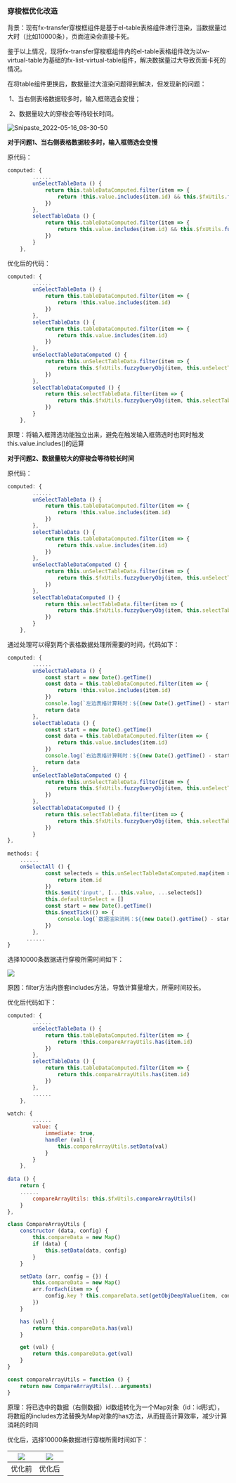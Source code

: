 ### 穿梭框优化改造

​		背景：现有fx-transfer穿梭框组件是基于el-table表格组件进行渲染，当数据量过大时（比如10000条），页面渲染会直接卡死。

​		鉴于以上情况，现将fx-transfer穿梭框组件内的el-table表格组件改为以w-virtual-table为基础的fx-list-virtual-table组件，解决数据量过大导致页面卡死的情况。

​		在将table组件更换后，数据量过大渲染问题得到解决，但发现新的问题：

​				1、当右侧表格数据较多时，输入框筛选会变慢；

​				2、数据量较大的穿梭会等待较长时间。

![Snipaste_2022-05-16_08-30-50](./public/images/Snipaste_2022-05-16_08-30-50.png)

**对于问题1、当右侧表格数据较多时，输入框筛选会变慢**

原代码：

```javascript
computed: {
		......
		unSelectTableData () {
			return this.tableDataComputed.filter(item => {
				return !this.value.includes(item.id) && this.$fxUtils.fuzzyQueryObj(item, this.unSelectTableSearchKey, this.searchProps)
			})
		},
		selectTableData () {
			return this.tableDataComputed.filter(item => {
				return this.value.includes(item.id) && this.$fxUtils.fuzzyQueryObj(item, this.selectTableSearchKey, this.searchProps)
			})
		}
	},
```

优化后的代码：

```javascript
computed: {
		......
		unSelectTableData () {
			return this.tableDataComputed.filter(item => {
				return !this.value.includes(item.id)
			})
		},
		selectTableData () {
			return this.tableDataComputed.filter(item => {
				return this.value.includes(item.id)
			})
		},
		unSelectTableDataComputed () {
			return this.unSelectTableData.filter(item => {
				return this.$fxUtils.fuzzyQueryObj(item, this.unSelectTableSearchKey, this.searchProps)
			})
		},
		selectTableDataComputed () {
			return this.selectTableData.filter(item => {
				return this.$fxUtils.fuzzyQueryObj(item, this.selectTableSearchKey, this.searchProps)
			})
		}
	},
```

原理：将输入框筛选功能独立出来，避免在触发输入框筛选时也同时触发this.value.includes()的运算

**对于问题2、数据量较大的穿梭会等待较长时间**

原代码：

```javascript
computed: {
		......
		unSelectTableData () {
			return this.tableDataComputed.filter(item => {
				return !this.value.includes(item.id)
			})
		},
		selectTableData () {
			return this.tableDataComputed.filter(item => {
				return this.value.includes(item.id)
			})
		},
		unSelectTableDataComputed () {
			return this.unSelectTableData.filter(item => {
				return this.$fxUtils.fuzzyQueryObj(item, this.unSelectTableSearchKey, this.searchProps)
			})
		},
		selectTableDataComputed () {
			return this.selectTableData.filter(item => {
				return this.$fxUtils.fuzzyQueryObj(item, this.selectTableSearchKey, this.searchProps)
			})
		}
	},
```

通过处理可以得到两个表格数据处理所需要的时间，代码如下：

```javascript
computed: {
		......
		unSelectTableData () {
			const start = new Date().getTime()
			const data = this.tableDataComputed.filter(item => {
				return !this.value.includes(item.id)
			})
			console.log(`左边表格计算耗时：${(new Date().getTime() - start) / 1000}s`)
			return data
		},
		selectTableData () {
			const start = new Date().getTime()
			const data = this.tableDataComputed.filter(item => {
				return this.value.includes(item.id)
			})
			console.log(`右边表格计算耗时：${(new Date().getTime() - start) / 1000}s`)
			return data
		},
		unSelectTableDataComputed () {
			return this.unSelectTableData.filter(item => {
				return this.$fxUtils.fuzzyQueryObj(item, this.unSelectTableSearchKey, this.searchProps)
			})
		},
		selectTableDataComputed () {
			return this.selectTableData.filter(item => {
				return this.$fxUtils.fuzzyQueryObj(item, this.selectTableSearchKey, this.searchProps)
			})
		}
},
    
methods: {
    ......
    onSelectAll () {
			const selecteds = this.unSelectTableDataComputed.map(item => {
				return item.id
			})
			this.$emit('input', [...this.value, ...selecteds])
			this.defaultUnSelect = []
			const start = new Date().getTime()
			this.$nextTick(() => {
				console.log(`数据渲染消耗：${(new Date().getTime() - start) / 1000}s`)
			})
		},
      ......
}
```

选择10000条数据进行穿梭所需时间如下：

![](./public/images/Snipaste_2021-06-04_09-47-28.png)

原因：filter方法内嵌套includes方法，导致计算量增大，所需时间较长。

优化后代码如下：

```javascript
computed: {
		......
		unSelectTableData () {
			return this.tableDataComputed.filter(item => {
				return !this.compareArrayUtils.has(item.id)
			})
		},
		selectTableData () {
			return this.tableDataComputed.filter(item => {
				return this.compareArrayUtils.has(item.id)
			})
		},
		......
	},
    
watch: {
		......
		value: {
			immediate: true,
			handler (val) {
				this.compareArrayUtils.setData(val)
			}
		}
	},
    
data () {
	return {
    ......
		compareArrayUtils: this.$fxUtils.compareArrayUtils()
	}
},
```

```javascript
class CompareArrayUtils {
	constructor (data, config) {
		this.compareData = new Map()
		if (data) {
			this.setData(data, config)
		}
	}

	setData (arr, config = {}) {
		this.compareData = new Map()
		arr.forEach(item => {
			config.key ? this.compareData.set(getObjDeepValue(item, config.key), item) : this.compareData.set(item, item)
		})
	}

	has (val) {
		return this.compareData.has(val)
	}

	get (val) {
		return this.compareData.get(val)
	}
}

const compareArrayUtils = function () {
	return new CompareArrayUtils(...arguments)
}
```

原理：将已选中的数据（右侧数据）id数组转化为一个Map对象（id：id形式），将数组的includes方法替换为Map对象的has方法，从而提高计算效率，减少计算消耗的时间

优化后，选择10000条数据进行穿梭所需时间如下：

| ![](./public/images/Snipaste_2021-06-04_09-47-28.png) | ![](./public/images/Snipaste_2021-06-04_13-23-07.png) |
| :----------------------------------------------------------: | :----------------------------------------------------------: |
|                            优化前                            |                            优化后                            |

